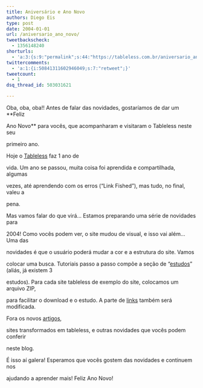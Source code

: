 ```yaml
---
title: Aniversário e Ano Novo
authors: Diego Eis
type: post
date: 2004-01-01
url: /aniversario_ano_novo/
tweetbackscheck:
  - 1356148240
shorturls:
  - 'a:3:{s:9:"permalink";s:44:"https://tableless.com.br/aniversario_ano_novo";s:7:"tinyurl";s:26:"https://tinyurl.com/43f7772";s:4:"isgd";s:19:"https://is.gd/grroQa";}'
twittercomments:
  - 'a:1:{i:50841311602946049;s:7:"retweet";}'
tweetcount:
  - 1
dsq_thread_id: 503031621

---
```

Oba, oba, oba!! Antes de falar das novidades, gostaríamos de dar um **Feliz
  
Ano Novo** para vocês, que acompanharam e visitaram o Tableless neste seu
  
primeiro ano.
              
Hoje o [Tableless][1] faz 1 ano de
  
vida. Um ano se passou, muita coisa foi aprendida e compartilhada, algumas
  
vezes, até aprendendo com os erros (&#8220;Link Fished&#8221;), mas tudo, no final, valeu a
  
pena.
              
Mas vamos falar do que virá&#8230; Estamos preparando uma série de novidades para
  
2004! Como vocês podem ver, o site mudou de visual, e isso vai além&#8230; Uma das
  
novidades é que o usuário poderá mudar a cor e a estrutura do site. Vamos
  
colocar uma busca. Tutoriais passo a passo compõe a seção de &#8220;[estudos][2]&#8221; (aliás, já existem 3
  
estudos). Para cada site tableless de exemplo do site, colocamos um arquivo ZIP,
  
para facilitar o download e o estudo. A parte de [links][3] também será modificada.
  
Fora os novos [artigos][4],
  
sites transformados em tableless, e outras novidades que vocês podem conferir
  
neste blog.
              
É isso aí galera! Esperamos que vocês gostem das novidades e continuem nos
  
ajudando a aprender mais! Feliz Ano Novo!

 [1]: https://tableless.com.br/
 [2]: https://tableless.com.br/estudo.asp
 [3]: https://tableless.com.br/links.asp
 [4]: https://tableless.com.br/artigos.asp